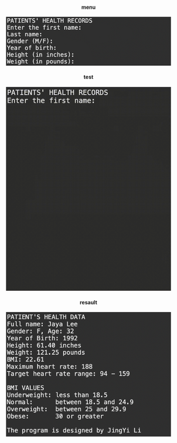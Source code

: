 

<h4 align="center">menu</h4>
<p align="center">
  <img src="info/MyHealthDataTest.png" width="450" />
</p>
<h4 align="center">test</h4>
<p align="center">
  <img src="info/MyHealthDataTest.gif" width="450" />
</p>
<h4 align="center">resault</h4>
<p align="center">
  <img src="info/resault.png" width="450" />
</p>
